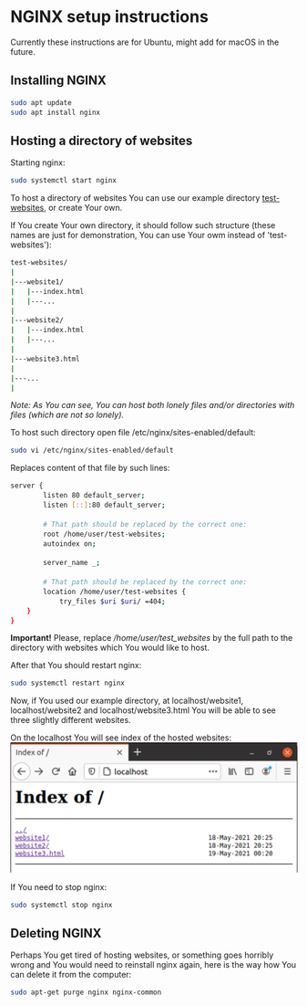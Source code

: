 # NGINX setup instructions
Currently these instructions are for Ubuntu, might add for macOS in the future.

## Installing NGINX
```bash
sudo apt update
sudo apt install nginx
```

## Hosting a directory of websites
Starting nginx:
```bash
sudo systemctl start nginx
```

To host a directory of websites You can use our example directory [test-websites](./test-websites), or create Your own.

If You create Your own directory, it should follow such structure (these names are just for demonstration, You can use Your owm
instead of 'test-websites'):
```bash
test-websites/
|
|---website1/
|   |---index.html
|   |---...
|
|---website2/
|   |---index.html
|   |---...
|
|---website3.html
|
|---...
|
```
*Note: As You can see, You can host both lonely files and/or directories with files (which are not so lonely).*

To host such directory open file /etc/nginx/sites-enabled/default:
```bash
sudo vi /etc/nginx/sites-enabled/default
```

Replaces content of that file by such lines:
```bash
server {
        listen 80 default_server;
        listen [::]:80 default_server;
        
        # That path should be replaced by the correct one:
        root /home/user/test-websites; 
        autoindex on;

        server_name _;

        # That path should be replaced by the correct one:
        location /home/user/test-websites {
            try_files $uri $uri/ =404;
    }
}
```
**Important!** Please, replace */home/user/test_websites* by the full path to the directory with websites which
 You would like to host.
 
After that You should restart nginx:
```bash
sudo systemctl restart nginx
```

Now, if You used our example directory, at localhost/website1, localhost/website2 and localhost/website3.html You will be able to see
three slightly different websites.

On the localhost You will see index of the hosted websites:
![index of the hosted websites](../media/nginx-index-example.png)

If You need to stop nginx:
```bash
sudo systemctl stop nginx
```
 
## Deleting NGINX
Perhaps You get tired of hosting websites, or something goes horribly wrong and You would need to reinstall nginx again,
here is the way how You can delete it from the computer:
```bash
sudo apt-get purge nginx nginx-common
```